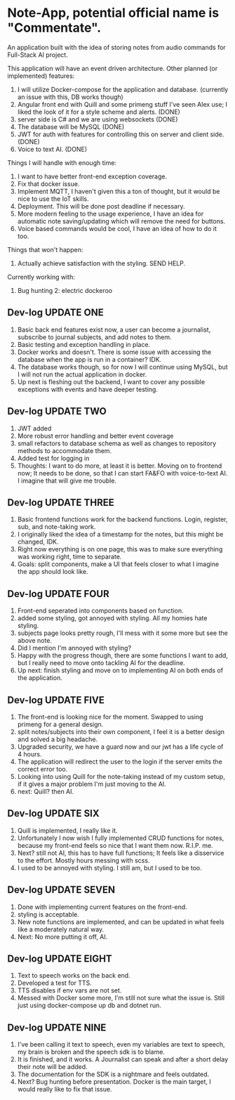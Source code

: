 # Note-App, potential official name is "Commentate".


An application built with the idea of storing notes from audio commands for Full-Stack AI project.

This application will have an event driven architecture. Other planned (or implemented) features:
1. I will utilize Docker-compose for the application and database. (currently an issue with this, DB works though)
2. Angular front end with Quill and some primeng stuff I've seen Alex use; I liked the look of it for a style scheme and alerts. (DONE)
3. server side is C# and we are using websockets (DONE)
4. The database will be MySQL (DONE)
5. JWT for auth with features for controlling this on server and client side. (DONE)
6. Voice to text AI. (DONE)

Things I will handle with enough time:
1. I want to have better front-end exception coverage.
2. Fix that docker issue.
3. Implement MQTT, I haven't given this a ton of thought, but it would be nice to use the IoT skills.
4. Deployment. This will be done post deadline if necessary.
5. More modern feeling to the usage experience, I have an idea for automatic note saving/updating which will remove the need for buttons.
6. Voice based commands would be cool, I have an idea of how to do it too.

Things that won't happen:
1. Actually achieve satisfaction with the styling. SEND HELP.

Currently working with:
1. Bug hunting 2: electric dockeroo

 ## Dev-log UPDATE ONE

1. Basic back end features exist now, a user can become a journalist, subscribe to journal subjects, and add notes to them.
2. Basic testing and exception handling in place.
3. Docker works and doesn't. There is some issue with accessing the database when the app is run in a container? IDK. 
4. The database works though, so for now I will continue using MySQL, but I will not run the actual application in docker.
5. Up next is fleshing out the backend, I want to cover any possible exceptions with events and have deeper testing.

## Dev-log UPDATE TWO

1. JWT added
2. More robust error handling and better event coverage
3. small refactors to database schema as well as changes to repository methods to accommodate them.
4. Added test for logging in
5. Thoughts: I want to do more, at least it is better. Moving on to frontend now; It needs to be done, so that I can start FA&FO with voice-to-text AI. I imagine that will give me trouble.

## Dev-log UPDATE THREE

1. Basic frontend functions work for the backend functions. Login, register, sub, and note-taking work.
2. I originally liked the idea of a timestamp for the notes, but this might be changed, IDK.
3. Right now everything is on one page, this was to make sure everything was working right, time to separate.
4. Goals: split components, make a UI that feels closer to what I imagine the app should look like. 

## Dev-log UPDATE FOUR

1. Front-end seperated into components based on function.
2. added some styling, got annoyed with styling. All my homies hate styling.
3. subjects page looks pretty rough, I'll mess with it some more but see the above note.
4. Did I mention I'm annoyed with styling?
5. Happy with the progress though, there are some functions I want to add, but I really need to move onto tackling AI for the deadline.
6. Up next: finish styling and move on to implementing AI on both ends of the application.

## Dev-log UPDATE FIVE
1. The front-end is looking nice for the moment. Swapped to using primeng for a general design.
2. split notes/subjects into their own component, I feel it is a better design and solved a big headache.
3. Upgraded security, we have a guard now and our jwt has a life cycle of 4 hours. 
4. The application will redirect the user to the login if the server emits the correct error too. 
5. Looking into using Quill for the note-taking instead of my custom setup, if it gives a major problem I'm just moving to the AI.
6. next: Quill? then AI. 

## Dev-log UPDATE SIX
1. Quill is implemented, I really like it. 
2. Unfortunately I now wish I fully implemented CRUD functions for notes, because my front-end feels so nice that I want them now. R.I.P. me.
3. Next? still not AI, this has to have full functions; It feels like a disservice to the effort. Mostly hours messing with scss.
4. I used to be annoyed with styling. I still am, but I used to be too.

## Dev-log UPDATE SEVEN
1. Done with implementing current features on the front-end.
2. styling is acceptable.
3. New note functions are implemented, and can be updated in what feels like a moderately natural way.
4. Next: No more putting it off, AI.

## Dev-log UPDATE EIGHT

1. Text to speech works on the back end.
2. Developed a test for TTS.
3. TTS disables if env vars are not set.
4. Messed with Docker some more, I'm still not sure what the issue is. Still just using docker-compose up db and dotnet run.

## Dev-log UPDATE NINE

1. I've been calling it text to speech, even my variables are text to speech, my brain is broken and the speech sdk is to blame.
2. It is finished, and it works. A Journalist can speak and after a short delay their note will be added. 
3. The documentation for the SDK is a nightmare and feels outdated.
4. Next? Bug hunting before presentation. Docker is the main target, I would really like to fix that issue. 